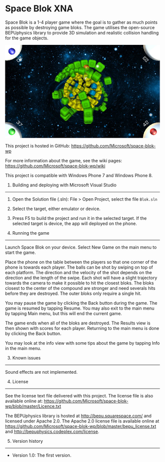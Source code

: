 Space Blok XNA
==============

Space Blok is a 1-4 player game where the goal is to gather as much points as
possible by destroying game bloks. The game utilises the open-source 
BEPUphysics library to provide 3D simulation and realistic collision handling 
for the game objects.

![Game view](/doc/screenshots/game_view.jpg?raw=true)

This project is hosted in GitHub:
https://github.com/Microsoft/space-blok-wp

For more information about the game, see the wiki pages:
https://github.com/Microsoft/space-blok-wp/wiki

This project is compatible with Windows Phone 7 and Windows Phone 8.


1. Building and deploying with Microsoft Visual Studio
-------------------------------------------------------------------------------

1. Open the Solution file (.sln): File > Open Project, select the file
   `Blok.sln`
2. Select the target, either emulator or device.
3. Press F5 to build the project and run it in the selected target. If the
   selected target is device, the app will deployed on the phone.


2. Running the game
-------------------------------------------------------------------------------

Launch Space Blok on your device. Select New Game on the main menu to start 
the game.

Place the phone on the table between the players so that one corner of the
phone is towards each player. The balls can be shot by swiping on top of each
platform. The direction and the velocity of the shot depends on the direction
and the length of the swipe. Each shot will have a slight trajectory towards 
the camera to make it possible to hit the closest bloks. The bloks closest to 
the center of the compound are stronger and need severals hits before they are 
destroyed. The outer bloks only require a single hit.

You may pause the game by clicking the Back button during the game. The game 
is resumed by tapping Resume. You may also exit to the main menu by tapping 
Main menu, but this will end the current game.

The game ends when all of the bloks are destroyed. The Results view is then 
shown with scores for each player. Returning to the main menu is done by 
clicking the Back button.

You may look at the info view with some tips about the game by tapping Info in 
the main menu.


3. Known issues
-------------------------------------------------------------------------------

Sound effects are not implemented.


4. License
-------------------------------------------------------------------------------

See the license text file delivered with this project. The license file is 
also available online at:
https://github.com/Microsoft/space-blok-wp/blob/master/Licence.txt

The BEPUphysics library is hosted at http://bepu.squarespace.com/ and licensed 
under Apache 2.0. The Apache 2.0 license file is available online at
https://github.com/Microsoft/space-blok-wp/blob/master/bepu_license.txt
and http://bepuphysics.codeplex.com/license.


5. Version history
-------------------------------------------------------------------------------

* Version 1.0: The first version.
